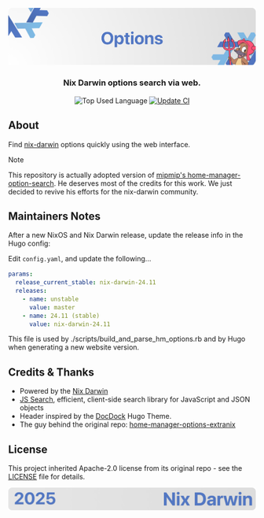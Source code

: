 <p align="center">
    <img src=".github/assets/header.png" alt="Nix Darwin's {Options}">
</p>

<p align="center">
    <h3 align="center">Nix Darwin options search via web.</h3>
</p>

<p align="center">
    <img align="center" src="https://img.shields.io/github/languages/top/nix-darwin/options?style=flat&logo=nixos&logoColor=ffffff&labelColor=242424&color=242424" alt="Top Used Language">
    <a href="https://github.com/nix-darwin/options/actions/workflows/update.yml"><img align="center" src="https://img.shields.io/github/actions/workflow/status/nix-darwin/options/update.yml?style=flat&logo=github&logoColor=ffffff&labelColor=242424&color=242424" alt="Update CI"></a>
</p>

## About

Find [nix-darwin](https://github.com/nix-darwin/darwinpkgs) options quickly using the web interface.

> [!NOTE]
> This repository is actually adopted version of [mipmip's home-manager-option-search](https://github.com/mipmip/home-manager-option-search). He deserves most of the credits for this work. We just decided to revive his efforts for the nix-darwin community.

## Maintainers Notes

After a new NixOS and Nix Darwin release, update the release info in the Hugo
config:

Edit `config.yaml`, and update the following...

```yaml
params:
  release_current_stable: nix-darwin-24.11
  releases:
    - name: unstable
      value: master
    - name: 24.11 (stable)
      value: nix-darwin-24.11
```

This file is used by ./scripts/build_and_parse_hm_options.rb and by Hugo when
generating a new website version.

## Credits & Thanks

- Powered by the [Nix Darwin](https://nix-darwin.org/)
- [JS Search](https://github.com/bvaughn/js-search), efficient, client-side search library for JavaScript and JSON objects
- Header inspired by the [DocDock](https://docdock.vjeantet.fr/) Hugo Theme.
- The guy behind the original repo: [home-manager-options-extranix](https://github.com/mipmip)

## License

This project inherited Apache-2.0 license from its original repo - see the [LICENSE](license) file for details.

<p align="center">
    <img src=".github/assets/footer.png" alt="Nix Darwin's {Options}">
</p>
